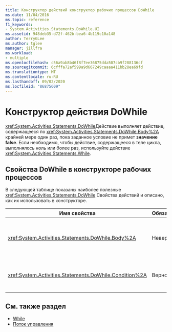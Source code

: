 ```yaml
---
title: Конструктор действий конструктор рабочих процессов DoWhile
ms.date: 11/04/2016
ms.topic: reference
f1_keywords:
- System.Activities.Statements.DoWhile.UI
ms.assetid: 948deb35-d72f-462b-bea6-4b119c10a148
author: TerryGLee
ms.author: tglee
manager: jillfra
ms.workload:
- multiple
ms.openlocfilehash: c56a9ab8b46f8f7ee36875dda507cb9f288136cf
ms.sourcegitcommit: 6cfffa72af599a9d667249caaaa411bb28ea69fd
ms.translationtype: MT
ms.contentlocale: ru-RU
ms.lasthandoff: 09/02/2020
ms.locfileid: "86875609"
---
```

# <a name="dowhile-activity-designer"></a>Конструктор действия DoWhile

<xref:System.Activities.Statements.DoWhile>Действие выполняет действие, содержащееся по <xref:System.Activities.Statements.DoWhile.Body%2A> крайней мере один раз, пока заданное условие не примет **значение false**. Если необходимо, чтобы действие, содержащееся в теле цикла, выполнялось ноль или более раз, используйте действие <xref:System.Activities.Statements.While>.

## <a name="dowhile-properties-in-the-workflow-designer"></a>Свойства DoWhile в конструкторе рабочих процессов

В следующей таблице показаны наиболее полезные <xref:System.Activities.Statements.DoWhile> Свойства действий и описано, как их использовать в конструкторе.

|Имя свойства|Обязательно|Использование|
|-|--------------|-|
|<xref:System.Activities.Statements.DoWhile.Body%2A>|Неверно|Действие, выполняемое, пока условие имеет **значение true**. Чтобы добавить <xref:System.Activities.Statements.DoWhile.Body%2A> действие, перетащите действие из области элементов в поле **текст** в конструкторе действия **DoWhile** с текстом подсказки "перетащите действие сюда".|
|<xref:System.Activities.Statements.DoWhile.Condition%2A>|Верно|Условие оценивается после каждой итерации цикла. Чтобы задать <xref:System.Activities.Statements.DoWhile.Condition%2A> , введите Visual Basic выражение в поле **условие** в конструкторе действий **DoWhile** или в сетке свойств.|

## <a name="see-also"></a>См. также раздел

- [While](../workflow-designer/while-activity-designer.md)
- [Поток управления](../workflow-designer/control-flow-activity-designers.md)